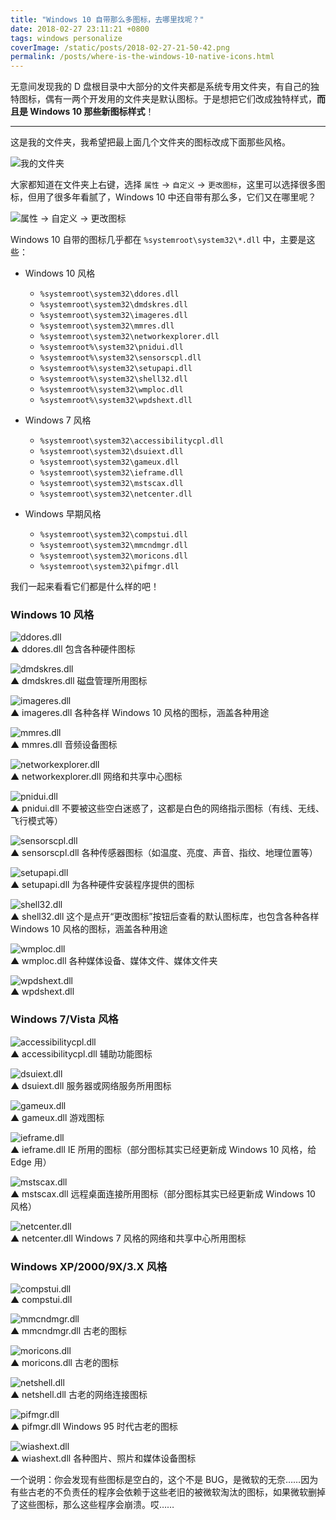 ```yaml
---
title: "Windows 10 自带那么多图标，去哪里找呢？"
date: 2018-02-27 23:11:21 +0800
tags: windows personalize
coverImage: /static/posts/2018-02-27-21-50-42.png
permalink: /posts/where-is-the-windows-10-native-icons.html
---
```


无意间发现我的 D 盘根目录中大部分的文件夹都是系统专用文件夹，有自己的独特图标，偶有一两个开发用的文件夹是默认图标。于是想把它们改成独特样式，**而且是 Windows 10 那些新图标样式**！

---

这是我的文件夹，我希望把最上面几个文件夹的图标改成下面那些风格。

![我的文件夹](/static/posts/2018-02-27-21-50-42.png)

大家都知道在文件夹上右键，选择 `属性` → `自定义` → `更改图标`，这里可以选择很多图标，但用了很多年看腻了，Windows 10 中还自带有那么多，它们又在哪里呢？

![属性 → 自定义 → 更改图标](/static/posts/2018-02-27-21-53-16.png)

Windows 10 自带的图标几乎都在 `%systemroot\system32\*.dll` 中，主要是这些：

- Windows 10 风格
    - `%systemroot\system32\ddores.dll`
    - `%systemroot\system32\dmdskres.dll`
    - `%systemroot\system32\imageres.dll`
    - `%systemroot\system32\mmres.dll`
    - `%systemroot\system32\networkexplorer.dll`
    - `%systemroot%\system32\pnidui.dll`
    - `%systemroot%\system32\sensorscpl.dll`
    - `%systemroot%\system32\setupapi.dll`
    - `%systemroot%\system32\shell32.dll`
    - `%systemroot%\system32\wmploc.dll`
    - `%systemroot%\system32\wpdshext.dll`

- Windows 7 风格
    - `%systemroot\system32\accessibilitycpl.dll`
    - `%systemroot\system32\dsuiext.dll`
    - `%systemroot\system32\gameux.dll`
    - `%systemroot\system32\ieframe.dll`
    - `%systemroot\system32\mstscax.dll`
    - `%systemroot\system32\netcenter.dll`

- Windows 早期风格
    - `%systemroot\system32\compstui.dll`
    - `%systemroot\system32\mmcndmgr.dll`
    - `%systemroot\system32\moricons.dll`
    - `%systemroot\system32\pifmgr.dll`

我们一起来看看它们都是什么样的吧！

### Windows 10 风格

![ddores.dll](/static/posts/2018-02-27-22-00-05.png)  
▲ ddores.dll 包含各种硬件图标

![dmdskres.dll](/static/posts/2018-02-27-22-51-23.png)  
▲ dmdskres.dll 磁盘管理所用图标

![imageres.dll](/static/posts/2018-02-27-22-19-06.png)  
▲ imageres.dll 各种各样 Windows 10 风格的图标，涵盖各种用途

![mmres.dll](/static/posts/2018-02-27-22-20-21.png)  
▲ mmres.dll 音频设备图标

![networkexplorer.dll](/static/posts/2018-02-27-22-30-42.png)  
▲ networkexplorer.dll 网络和共享中心图标

![pnidui.dll](/static/posts/2018-02-27-22-41-54.png)  
▲ pnidui.dll 不要被这些空白迷惑了，这都是白色的网络指示图标（有线、无线、飞行模式等）

![sensorscpl.dll](/static/posts/2018-02-27-22-44-03.png)  
▲ sensorscpl.dll 各种传感器图标（如温度、亮度、声音、指纹、地理位置等）

![setupapi.dll](/static/posts/2018-02-27-22-45-48.png)  
▲ setupapi.dll 为各种硬件安装程序提供的图标

![shell32.dll](/static/posts/2018-02-27-22-31-42.png)  
▲ shell32.dll 这个是点开“更改图标”按钮后查看的默认图标库，也包含各种各样 Windows 10 风格的图标，涵盖各种用途

![wmploc.dll](/static/posts/2018-02-27-22-47-30.png)  
▲ wmploc.dll 各种媒体设备、媒体文件、媒体文件夹

![wpdshext.dll](/static/posts/2018-02-27-22-48-40.png)  
▲ wpdshext.dll

### Windows 7/Vista 风格

![accessibilitycpl.dll](/static/posts/2018-02-27-21-56-53.png)  
▲ accessibilitycpl.dll 辅助功能图标

![dsuiext.dll](/static/posts/2018-02-27-22-52-08.png)  
▲ dsuiext.dll 服务器或网络服务所用图标

![gameux.dll](/static/posts/2018-02-27-22-18-05.png)  
▲ gameux.dll 游戏图标

![ieframe.dll](/static/posts/2018-02-27-22-50-34.png)  
▲ ieframe.dll IE 所用的图标（部分图标其实已经更新成 Windows 10 风格，给 Edge 用）

![mstscax.dll](/static/posts/2018-02-27-22-52-53.png)  
▲ mstscax.dll 远程桌面连接所用图标（部分图标其实已经更新成 Windows 10 风格）

![netcenter.dll](/static/posts/2018-02-27-22-29-57.png)  
▲ netcenter.dll Windows 7 风格的网络和共享中心所用图标

### Windows XP/2000/9X/3.X 风格

![compstui.dll](/static/posts/2018-02-27-22-49-36.png)  
▲ compstui.dll

![mmcndmgr.dll](/static/posts/2018-02-27-22-19-40.png)  
▲ mmcndmgr.dll 古老的图标

![moricons.dll](/static/posts/2018-02-27-22-20-54.png)  
▲ moricons.dll 古老的图标

![netshell.dll](/static/posts/2018-02-27-23-06-22.png)  
▲ netshell.dll 古老的网络连接图标

![pifmgr.dll](/static/posts/2018-02-27-22-31-12.png)  
▲ pifmgr.dll Windows 95 时代古老的图标

![wiashext.dll](/static/posts/2018-02-27-22-54-05.png)  
▲ wiashext.dll 各种图片、照片和媒体设备图标

一个说明：你会发现有些图标是空白的，这个不是 BUG，是微软的无奈……因为有些古老的不负责任的程序会依赖于这些老旧的被微软淘汰的图标，如果微软删掉了这些图标，那么这些程序会崩溃。哎……


